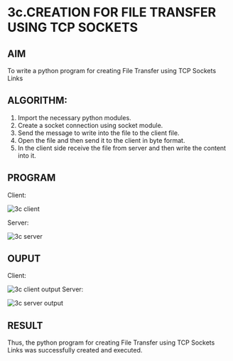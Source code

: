 # 3c.CREATION FOR FILE TRANSFER USING TCP SOCKETS
## AIM
To write a python program for creating File Transfer using TCP Sockets Links
## ALGORITHM:
1. Import the necessary python modules.
2. Create a socket connection using socket module.
3. Send the message to write into the file to the client file.
4. Open the file and then send it to the client in byte format.
5. In the client side receive the file from server and then write the content into it.
## PROGRAM
Client:

![3c client](https://github.com/MANISHA21SS/3c.FILE_TRANSFER_USING_TCP_SOCKETS/assets/147474298/f2278c00-9a29-4940-a525-a782b6f7f2d6)

Server:

![3c server](https://github.com/MANISHA21SS/3c.FILE_TRANSFER_USING_TCP_SOCKETS/assets/147474298/d48db6b8-f10c-49c0-a214-d13ebcdc1774)
## OUPUT
Client:

![3c client output](https://github.com/MANISHA21SS/3c.FILE_TRANSFER_USING_TCP_SOCKETS/assets/147474298/7f516ff0-e96c-40f8-88d6-e5a37f7f089d)
Server:

![3c server output](https://github.com/MANISHA21SS/3c.FILE_TRANSFER_USING_TCP_SOCKETS/assets/147474298/16a68e30-ebdd-428b-a43d-b3ed02269288)

## RESULT
Thus, the python program for creating File Transfer using TCP Sockets Links was 
successfully created and executed.
